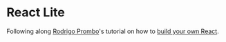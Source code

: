 # React Lite

Following along [Rodrigo Prombo](https://pomb.us)'s tutorial on how to [build your own React](https://pomb.us/build-your-own-react/).
